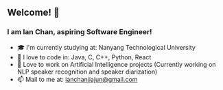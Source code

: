 ## Welcome! 👋
### I am Ian Chan, aspiring Software Engineer! 


- :mortar_board: I'm currently studying at: Nanyang Technological University
- :sparkling_heart: I love to code in: Java, C, C++, Python, React 
- :thought_balloon: Love to work on Artificial Intelligence projects (Currently working on NLP speaker recognition and speaker diarization)
- 📫 Mail to me at: ianchanjiajun@gmail.com


